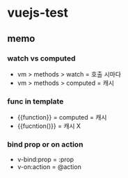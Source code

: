 # vuejs-test

## memo

### watch vs computed
- vm > methods > watch = 호출 시마다
- vm > methods > computed = 캐시

### func in template
- {{function}} = computed = 캐시
- {{fucntion()}} = 캐시 X

### bind prop or on action
- v-bind:prop = :prop
- v-on:action = @action

### <template>
- 엘리먼트 추가하고 싶지 않을때

### v-if vs v-show
- v-if = 조건부 랜더링
- v-show = CSS toggle

### v-for의 :key
- 반복되는 DOM 내용이 단순한 경우나 의도적인 성능 향상을 위해 기본 동작에 의존하지 않는 경우를 제외하면, 가능하면 언제나 v-for에 key를 추가하는 것이 좋다


### 배열변경감지 > 변이메서드
호출된 원본 배열을 변형함:
- push()
- pop()
- shift()
- unshift()
- splice()
- sort()
- reverse()

#### 주의사항
1. 인덱스로 배열에 있는 항목을 직접 설정하는 경우, 예: vm.items[indexOfItem] = newValue
    - Vue.set(example1.items, indexOfItem, newValue)
example1.items.splice(indexOfItem, 1, newValue)

2. 배열 길이를 수정하는 경우, 예: vm.items.length = newLength
    - example1.items.splice(newLength)

### 객체변경감지 주의사항
속성 추가 및 삭제 감지 불가
```javascript
var vm = new Vue({
  data: {
    a: 1
  }
})
// `vm.a` 는 반응형입니다.

vm.b = 2
// `vm.b` 는 반응형이 아닙니다.
```
이렇게 해야함.
```javascript
Vue.set(object, key, value)
```

### keycode config
- Vue.config.keyCodes.f1 = 112

### 객체를 bind
```javascript
todo: {
  text: 'Learn Vue',
  isComplete: false
}
<todo-item v-bind="todo"></todo-item>

```
